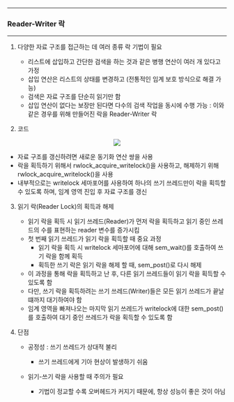 -----
### Reader-Writer 락
-----
1. 다양한 자료 구조를 접근하는 데 여러 종류 락 기법이 필요
   - 리스트에 삽입하고 간단한 검색을 하는 것과 같은 병행 연산이 여러 개 있다고 가정
   - 삽입 연산은 리스트의 상태를 변경하고 (전통적인 임계 보호 방식으로 해결 가능)
   - 검색은 자료 구조를 단순히 읽기만 함
   - 삽입 연산이 없다는 보장만 된다면 다수의 검색 작업을 동시에 수행 가능 : 이와 같은 경우를 위해 만들어진 락을 Reader-Writer 락

2. 코드
<div align="center">
<img src="https://github.com/user-attachments/assets/08e43d8c-d2c3-40e6-b78b-95b2cba134a5">
</div>

  - 자료 구조를 갱신하려면 새로운 동기화 연산 쌍을 사용
  - 락을 획득하기 위해서 rwlock_acquire_writelock()을 사용하고, 해제하기 위해 rwlock_acquire_writelock()을 사용
  - 내부적으로는 writelock 세마포어를 사용하여 하나의 쓰기 쓰레드만이 락을 획득할 수 있도록 하며, 임계 영역 진입 후 자료 구조를 갱신

3. 읽기 락(Reader Lock)의 획득과 해제
   - 읽기 락을 획득 시 읽기 쓰레드(Reader)가 먼저 락을 획득하고 읽기 중인 쓰레드의 수를 표현하는 reader 변수를 증가시킴
   - 첫 번째 읽기 쓰레드가 읽기 락을 획득할 때 중요 과정
     + 읽기 락을 획득 시 writelock 세마포어에 대해 sem_wait()를 호출하여 쓰기 락을 함께 획득
     + 획득한 쓰기 락은 읽기 락을 해제 할 때, sem_post()로 다시 해제
   - 이 과정을 통해 락을 획득하고 난 후, 다른 읽기 쓰레드들이 읽기 락을 획득할 수 있도록 함
   - 다만, 쓰기 락을 획득하려는 쓰기 쓰레드(Writer)들은 모든 읽기 쓰레드가 끝날 떄까지 대기하여야 함
   - 임계 영역을 빠져나오는 마지막 읽기 쓰레드가 writelock에 대한 sem_post()를 호출하여 대기 중인 쓰레드가 락을 획득할 수 있도록 함

4. 단점
   - 공정성 : 쓰기 쓰레드가 상대적 불리
     + 쓰기 쓰레드에게 기아 현상이 발생하기 쉬움

   - 읽기-쓰기 락을 사용할 때 주의가 필요
     + 기법이 정교할 수록 오버헤드가 커지기 때문에, 항상 성능이 좋은 것이 아님
